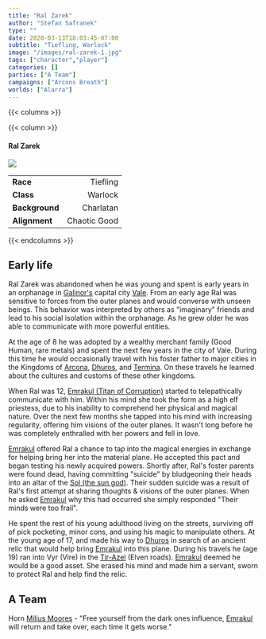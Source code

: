 ```yaml
---
title: "Ral Zarek"
author: "Stefan Safranek"
type: ""
date: 2020-03-13T18:03:45-07:00
subtitle: "Tiefling, Warlock"
image: "/images/ral-zarek-1.jpg"
tags: ["character","player"]
categories: []
parties: ["A Team"]
campaigns: ["Arcons Breath"]
worlds: ["Alarra"]
---
```


{{< columns >}}


{{< column >}}

<div class="description-table">

#### Ral Zarek

<img src="/images/ral-zarek-1.jpg" class="portrait">

|                   |                       |
| ----------------- | ---------------------:|
| <b>Race</b>       | Tiefling	            |
| <b>Class</b>      | Warlock               |
| <b>Background</b> | Charlatan             |
| <b>Alignment</b>  | Chaotic Good          |

</div>

{{< endcolumns >}}


## Early life
Ral Zarek was abandoned when he was young and spent is early years in an orphanage in [Galinor's](/TODO) capital city [Vale](/TODO). From an early age Ral was sensitive to forces from the outer planes and would converse with unseen beings. This behavior was interpreted by others as "imaginary" friends and lead to his social isolation within the orphanage. As he grew older he was able to communicate with more powerful entities.

At the age of 8 he was adopted by a wealthy merchant family (Good Human, rare metals) and spent the next few years in the city of Vale. During this time he would occasionally travel with his foster father to major cities in the Kingdoms of [Arcona](/TODO), [Dhuros](/TODO), and [Termina](/TODO). On these travels he learned about the cultures and customs of these other kingdoms.

When Ral was 12, [Emrakul (Titan of Corruption)](/TODO) started to telepathically communicate with him. Within his mind she took the form as a high elf priestess, due to his inability to comprehend her physical and magical nature. Over the next few months she tapped into his mind with increasing regularity, offering him visions of the outer planes. It wasn't long before he was completely enthralled with her powers and fell in love.

[Emrakul](/TDO) offered Ral a chance to tap into the magical energies in exchange for helping bring her into the material plane. He accepted this pact and began testing his newly acquired powers. Shortly after, Ral's foster parents were found dead, having committing "suicide" by bludgeoning their heads into an altar of the [Sol (the sun god)](/TODO). Their sudden suicide was a result of Ral's first attempt at sharing thoughts & visions of the outer planes. When he asked [Emrakul](/TODO) why this had occurred she simply responded "Their minds were too frail".

He spent the rest of his young adulthood living on the streets, surviving off of pick pocketing, minor cons, and using his magic to manipulate others. At the young age of 17, and made his way to [Dhuros](/TODO) in search of an ancient relic that would help bring [Emrakul](/TODO) into this plane. During his travels he (age 19) ran into Vyr (Vire) in the [Tir-Azel](/TODO) (Elven roads). [Emrakul](/TODO) deemed he would be a good asset. She erased his mind and made him a servant, sworn to protect Ral and help find the relic.


## A Team
Horn
[Milius Moores](/TODO) - "Free yourself from the dark ones influence, [Emrakul](/TODO) will return and take over, each time it gets worse."
